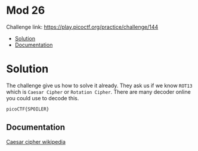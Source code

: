 # Mod 26
Challenge link: https://play.picoctf.org/practice/challenge/144
- [Solution](#solution)
- [Documentation](#documentation)
# Solution
The challenge give us how to solve it already. They ask us if we know `ROT13` which is `Caesar Cipher` or `Rotation Cipher`. There are many decoder online you could use to decode this. 

`picoCTF{SPOILER}`

## Documentation
[Caesar cipher wikipedia](https://en.wikipedia.org/wiki/Caesar_cipher)
